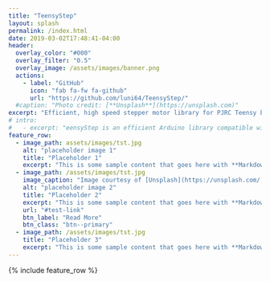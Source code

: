 ```yaml
---
title: "TeensyStep"
layout: splash
permalink: /index.html
date: 2019-03-02T17:48:41-04:00
header:
  overlay_color: "#000"
  overlay_filter: "0.5"
  overlay_image: /assets/images/banner.png
  actions:
    - label: "GitHub"
      icon: "fab fa-fw fa-github"
      url: "https://github.com/luni64/TeensyStep/"
  #caption: "Photo credit: [**Unsplash**](https://unsplash.com)"
excerpt: "Efficient, high speed stepper motor library for PJRC Teensy boards"
# intro: 
#   - excerpt: "eensyStep is an efficient Arduino library compatible with Teensy 3.0, 3.1, 3.2, 3.5 and 3.6. The library is able to handle synchronous and independent movement and continuous rotation of steppers with pulse rates of up to 300'000 steps per second."
feature_row:
  - image_path: assets/images/tst.jpg
    alt: "placeholder image 1"
    title: "Placeholder 1"
    excerpt: "This is some sample content that goes here with **Markdown** formatting."
  - image_path: /assets/images/tst.jpg
    image_caption: "Image courtesy of [Unsplash](https://unsplash.com/)"
    alt: "placeholder image 2"
    title: "Placeholder 2"
    excerpt: "This is some sample content that goes here with **Markdown** formatting."
    url: "#test-link"
    btn_label: "Read More"
    btn_class: "btn--primary"
  - image_path: /assets/images/tst.jpg
    title: "Placeholder 3"
    excerpt: "This is some sample content that goes here with **Markdown** formatting."
---
```


{% include feature_row %}

<!-- {% include feature_row id="feature_row2" type="left" %}

{% include feature_row id="feature_row3" type="right" %}

{% include feature_row id="feature_row4" type="center" %} -->
